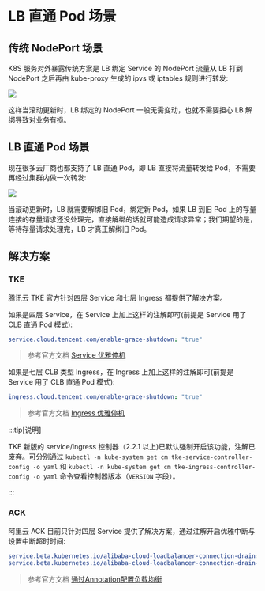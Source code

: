 # LB 直通 Pod 场景

## 传统 NodePort 场景

K8S 服务对外暴露传统方案是 LB 绑定 Service 的 NodePort 流量从 LB 打到 NodePort 之后再由 kube-proxy 生成的 ipvs 或 iptables 规则进行转发:

![](https://image-host-1251893006.cos.ap-chengdu.myqcloud.com/2023%2F09%2F25%2F20230925111001.png)

这样当滚动更新时，LB 绑定的 NodePort 一般无需变动，也就不需要担心 LB 解绑导致对业务有损。

## LB 直通 Pod 场景

现在很多云厂商也都支持了 LB 直通 Pod，即 LB 直接将流量转发给 Pod，不需要再经过集群内做一次转发:

![](https://image-host-1251893006.cos.ap-chengdu.myqcloud.com/2023%2F09%2F25%2F20230925111009.png)

当滚动更新时，LB 就需要解绑旧 Pod，绑定新 Pod，如果 LB 到旧 Pod 上的存量连接的存量请求还没处理完，直接解绑的话就可能造成请求异常；我们期望的是，等待存量请求处理完，LB 才真正解绑旧 Pod。

## 解决方案

### TKE

腾讯云 TKE 官方针对四层 Service 和七层 Ingress 都提供了解决方案。

如果是四层 Service，在 Service 上加上这样的注解即可(前提是 Service 用了 CLB 直通 Pod 模式):

```yaml
service.cloud.tencent.com/enable-grace-shutdown: "true"
```

> 参考官方文档 [Service 优雅停机](https://cloud.tencent.com/document/product/457/60064)

如果是七层 CLB 类型 Ingress，在 Ingress 上加上这样的注解即可(前提是 Service 用了 CLB 直通 Pod 模式):

```yaml
ingress.cloud.tencent.com/enable-grace-shutdown: "true"
```

> 参考官方文档 [Ingress 优雅停机](https://cloud.tencent.com/document/product/457/60065)

:::tip[说明]

TKE 新版的 service/ingress 控制器（2.2.1 以上)已默认强制开启该功能，注解已废弃。可分别通过 `kubectl -n kube-system get cm tke-service-controller-config -o yaml` 和 `kubectl -n kube-system get cm tke-ingress-controller-config -o yaml` 命令查看控制器版本（`VERSION` 字段）。 

:::

### ACK

阿里云 ACK 目前只针对四层 Service 提供了解决方案，通过注解开启优雅中断与设置中断超时时间:

```yaml
service.beta.kubernetes.io/alibaba-cloud-loadbalancer-connection-drain: "on"
service.beta.kubernetes.io/alibaba-cloud-loadbalancer-connection-drain-timeout: "900"
```

> 参考官方文档 [通过Annotation配置负载均衡](https://help.aliyun.com/document_detail/86531.html)

